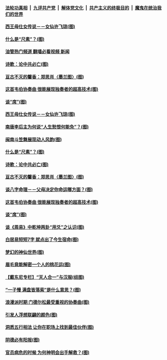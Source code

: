 ####  [法轮功真相](../../../../basic/blob/master/README.md?t=09151331) &nbsp;|&nbsp; [九评共产党](../../../../9ping.md/blob/master/README.md?t=09151331) &nbsp;|&nbsp; [解体党文化](../../../../jtdwh.md/blob/master/README.md?t=09151331)  &nbsp;|&nbsp; [共产主义的终极目的](../../../../gczydzjmd.md/blob/master/README.md?t=09151331) &nbsp;|&nbsp; [魔鬼在统治我们的世界](../../../../mgztzwmdsj.md/blob/master/README.md?t=09151331) 

#### [西王母仕女传说－－女仙许飞琼(图)](../pages/p7/1016661.md?t=09151331) 

#### [什么是“尺素”？(图)](../pages/p7/1016606.md?t=09151331) 

#### [油管热门频道 翻墙必看视频 新闻](http://45.76.130.85:81/youtube.html?09151331)

#### [诗歌：论中共必亡(图)](../pages/p7/1016533.md?t=09151331) 

#### [亘古不灭的馨香：郑思肖〈墨兰图〉(图)](../pages/p7/1016446.md?t=09151331) 

#### [这首韦伯协奏曲 很能展现独奏者的超高技术(图)](../pages/p7/1016196.md?t=09151331) 

#### [谈“席”(图)](../pages/p7/1016202.md?t=09151331) 

#### [西王母仕女传说－－女仙许飞琼(图)](../pages/p7/1016661.md?t=09151331) 

#### [南唐李后主为何说“人生愁恨何能免”？(图)](../pages/p7/1014994.md?t=09151331) 

#### [闽南斗笠舞展现动人风韵(图)](../pages/p7/1015589.md?t=09151331) 

#### [什么是“尺素”？(图)](../pages/p7/1016606.md?t=09151331) 

#### [诗歌：论中共必亡(图)](../pages/p7/1016533.md?t=09151331) 

#### [亘古不灭的馨香：郑思肖〈墨兰图〉(图)](../pages/p7/1016446.md?t=09151331) 

#### [谈八字命理－－父母决定你命运哪方面？(图)](../pages/p7/1016615.md?t=09151331) 

#### [这首韦伯协奏曲 很能展现独奏者的超高技术(图)](../pages/p7/1016196.md?t=09151331) 

#### [谈“席”(图)](../pages/p7/1016202.md?t=09151331) 

#### [谈《周易》中乾坤两卦“用爻”之认识(图)](../pages/p7/1016201.md?t=09151331) 

#### [白居易短短7字 就点出了今生宿命(图)](../pages/p7/1016526.md?t=09151331) 

#### [梦幻的神仙世界(图)](../pages/p7/1015588.md?t=09151331) 

#### [眉毛竟能解密一个人的桃花运(图)](../pages/p7/1013115.md?t=09151331) 

#### [【戴东尼专栏】“天人合一”与汉服(组图)](../pages/p7/1012023.md?t=09151331) 

#### [“一子慢 满盘皆落索”是什么意思？(图)](../pages/p7/1016379.md?t=09151331) 

#### [浪漫派时期 门德尔松最受重视的协奏曲(图)](../pages/p7/1016195.md?t=09151331) 

#### [引发人浮想联翩的颜色(图)](../pages/p7/1016168.md?t=09151331) 

#### [洞悉五行相法 让你在职场上找到最佳伙伴(图)](../pages/p7/1016063.md?t=09151331) 

#### [阴德必有阳报(图)](../pages/p7/1016420.md?t=09151331) 

#### [官员病危的时候 为何神明会出手解救？(图)](../pages/p7/1015902.md?t=09151331) 

<img src='http://gfw-breaker.win/goodnews/indexes/p7.md' width='0px' height='0px'/>
